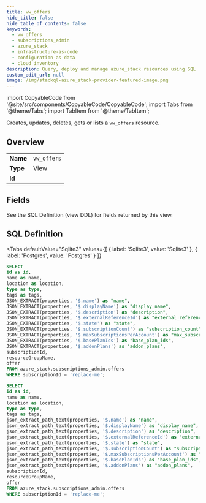 ```yaml
--- 
title: vw_offers
hide_title: false
hide_table_of_contents: false
keywords:
  - vw_offers
  - subscriptions_admin
  - azure_stack
  - infrastructure-as-code
  - configuration-as-data
  - cloud inventory
description: Query, deploy and manage azure_stack resources using SQL
custom_edit_url: null
image: /img/stackql-azure_stack-provider-featured-image.png
---
```


import CopyableCode from '@site/src/components/CopyableCode/CopyableCode';
import Tabs from '@theme/Tabs';
import TabItem from '@theme/TabItem';

Creates, updates, deletes, gets or lists a <code>vw_offers</code> resource.

## Overview
<table><tbody>
<tr><td><b>Name</b></td><td><code>vw_offers</code></td></tr>
<tr><td><b>Type</b></td><td>View</td></tr>
<tr><td><b>Id</b></td><td><CopyableCode code="azure_stack.subscriptions_admin.vw_offers" /></td></tr>
</tbody></table>

## Fields

See the SQL Definition (view DDL) for fields returned by this view.

## SQL Definition

<Tabs
defaultValue="Sqlite3"
values={[
{ label: 'Sqlite3', value: 'Sqlite3' },
{ label: 'Postgres', value: 'Postgres' }
]}
>
<TabItem value="Sqlite3">

```sql
SELECT
id as id,
name as name,
location as location,
type as type,
tags as tags,
JSON_EXTRACT(properties, '$.name') as "name",
JSON_EXTRACT(properties, '$.displayName') as "display_name",
JSON_EXTRACT(properties, '$.description') as "description",
JSON_EXTRACT(properties, '$.externalReferenceId') as "external_reference_id",
JSON_EXTRACT(properties, '$.state') as "state",
JSON_EXTRACT(properties, '$.subscriptionCount') as "subscription_count",
JSON_EXTRACT(properties, '$.maxSubscriptionsPerAccount') as "max_subscriptions_per_account",
JSON_EXTRACT(properties, '$.basePlanIds') as "base_plan_ids",
JSON_EXTRACT(properties, '$.addonPlans') as "addon_plans",
subscriptionId,
resourceGroupName,
offer
FROM azure_stack.subscriptions_admin.offers
WHERE subscriptionId = 'replace-me';
```

</TabItem>
<TabItem value="Postgres">

```sql
SELECT
id as id,
name as name,
location as location,
type as type,
tags as tags,
json_extract_path_text(properties, '$.name') as "name",
json_extract_path_text(properties, '$.displayName') as "display_name",
json_extract_path_text(properties, '$.description') as "description",
json_extract_path_text(properties, '$.externalReferenceId') as "external_reference_id",
json_extract_path_text(properties, '$.state') as "state",
json_extract_path_text(properties, '$.subscriptionCount') as "subscription_count",
json_extract_path_text(properties, '$.maxSubscriptionsPerAccount') as "max_subscriptions_per_account",
json_extract_path_text(properties, '$.basePlanIds') as "base_plan_ids",
json_extract_path_text(properties, '$.addonPlans') as "addon_plans",
subscriptionId,
resourceGroupName,
offer
FROM azure_stack.subscriptions_admin.offers
WHERE subscriptionId = 'replace-me';
```

</TabItem>
</Tabs>
